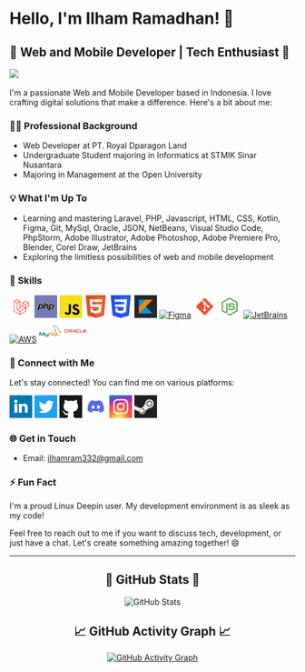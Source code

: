 # Hello, I'm Ilham Ramadhan! 👋

## 🌟 Web and Mobile Developer | Tech Enthusiast 🚀
![](https://komarev.com/ghpvc/?username=ilramdhan&style=flat-square)
<!---
![Github Followers](https://img.shields.io/github/followers/ilramdhan?label=Followers&logo=GitHub&style=for-the-badge)
![Twitter Followers](https://img.shields.io/twitter/follow/ilramadhan_&?label=Twitter&logo=twitter&style=for-the-badge&color=blue)
-->

I'm a passionate Web and Mobile Developer based in Indonesia. I love crafting digital solutions that make a difference. Here's a bit about me:

### 👨‍💻 Professional Background

- Web Developer at PT. Royal Dparagon Land
- Undergraduate Student majoring in Informatics at STMIK Sinar Nusantara
- Majoring in Management at the Open University

### 💡 What I'm Up To

- Learning and mastering Laravel, PHP, Javascript, HTML, CSS, Kotlin, Figma, Git, MySql, Oracle, JSON, NetBeans, Visual Studio Code, PhpStorm, Adobe Illustrator, Adobe Photoshop, Adobe Premiere Pro, Blender, Corel Draw, JetBrains
- Exploring the limitless possibilities of web and mobile development

### 🌟 Skills

<p align="left">
  <a href="https://laravel.com/" target="_blank" rel="noreferrer"><img src="https://raw.githubusercontent.com/edent/SuperTinyIcons/master/images/svg/laravel.svg" width="40" height="40" alt="Laravel" /></a>
  <a href="https://www.php.net/" target="_blank" rel="noreferrer"><img src="https://raw.githubusercontent.com/edent/SuperTinyIcons/master/images/svg/php.svg" width="40" height="40" alt="PHP" /></a>
  <a href="https://developer.mozilla.org/en-US/docs/Web/JavaScript" target="_blank" rel="noreferrer"><img src="https://raw.githubusercontent.com/edent/SuperTinyIcons/master/images/svg/javascript.svg" width="40" height="40" alt="Javascript" /></a>
  <a href="https://developer.mozilla.org/en-US/docs/Web/HTML" target="_blank" rel="noreferrer"><img src="https://raw.githubusercontent.com/edent/SuperTinyIcons/master/images/svg/html5.svg" width="40" height="40" alt="HTML5" /></a>
  <a href="https://developer.mozilla.org/en-US/docs/Web/CSS" target="_blank" rel="noreferrer"><img src="https://raw.githubusercontent.com/edent/SuperTinyIcons/master/images/svg/css3.svg" width="40" height="40" alt="CSS3" /></a>
  <a href="https://kotlinlang.org/" target="_blank" rel="noreferrer"><img src="https://raw.githubusercontent.com/edent/SuperTinyIcons/master/images/svg/kotlin.svg" width="40" height="40" alt="Kotlin" /></a>
  <a href="https://www.figma.com/" target="_blank" rel="noreferrer"><img src="https://www.vectorlogo.zone/logos/figma/figma-icon.svg" width="40" height="40" alt="Figma" /></a>
  <a href="https://git-scm.com/" target="_blank" rel="noreferrer"><img src="https://raw.githubusercontent.com/edent/SuperTinyIcons/master/images/svg/git.svg" width="40" height="40" alt="Git" /></a>
  <a href="https://nodejs.org/" target="_blank" rel="noreferrer"><img src="https://raw.githubusercontent.com/edent/SuperTinyIcons/master/images/svg/nodejs.svg" width="40" height="40" alt="Node.js" /></a>
  <a href="https://www.jetbrains.com/" target="_blank" rel="noreferrer"><img src="https://resources.jetbrains.com/storage/products/company/brand/logos/jb_beam.svg?_gl=1*ec0r0a*_ga*MTk1NjA0OTg3LjE2OTIxMDkxOTE.*_ga_9J976DJZ68*MTY5MjUzMDk5Ny4zLjAuMTY5MjUzMTAwNS41Mi4wLjA.&_ga=2.258598026.1827903085.1692530998-195604987.1692109191&_gac=1.27847630.1692109515.CjwKCAjwxOymBhAFEiwAnodBLNqbLi5lap9cTLVSl6qYWQbi2kZqrCtZsDLpNT3BcCrcNsFK-d99fBoCNPAQAvD_BwE" width="40" height="40" alt="JetBrains" /></a>
  <a href="https://aws.amazon.com/" target="_blank" rel="noreferrer"><img src="https://upload.wikimedia.org/wikipedia/commons/9/93/Amazon_Web_Services_Logo.svg" width="40" height="40" alt="AWS" /></a>
  <a href="https://www.mysql.com/" target="_blank" rel="noreferrer"><img src="https://raw.githubusercontent.com/devicons/devicon/master/icons/mysql/mysql-original-wordmark.svg" width="40" height="40" alt="MySQL" /></a>
  <a href="https://www.oracle.com/" target="_blank" rel="noreferrer"><img src="https://raw.githubusercontent.com/devicons/devicon/master/icons/oracle/oracle-original.svg" width="40" height="40" alt="Oracle" /></a>
  <!-- Add more skills here -->
</p>

### 🤝 Connect with Me

Let's stay connected! You can find me on various platforms:

<p align="left">
  <a href="https://www.linkedin.com/in/ilramadhan" target="_blank" rel="noopener"><img src="https://raw.githubusercontent.com/edent/SuperTinyIcons/master/images/svg/linkedin.svg" width="40" height="40" alt="LinkedIn" /></a>
  <a href="https://twitter.com/ilramadhan_" target="_blank" rel="noopener"><img src="https://raw.githubusercontent.com/edent/SuperTinyIcons/master/images/svg/twitter.svg" width="40" height="40" alt="Twitter" /></a>
  <a href="https://github.com/ilramdhan" target="_blank" rel="noopener"><img src="https://raw.githubusercontent.com/edent/SuperTinyIcons/master/images/svg/github.svg" width="40" height="40" alt="GitHub" /></a>
  <a href="https://discordapp.com/users/568987901724065805" target="_blank" rel="noopener"><img src="https://raw.githubusercontent.com/edent/SuperTinyIcons/master/images/svg/discord.svg" width="40" height="40" alt="Discord" /></a>
  <a href="https://www.instagram.com/ilramadhan_" target="_blank" rel="noopener"><img src="https://raw.githubusercontent.com/edent/SuperTinyIcons/master/images/svg/instagram.svg" width="40" height="40" alt="Instagram" /></a>
  <a href="https://steamcommunity.com/profiles/76561199015659084" target="_blank" rel="noopener"><img src="https://raw.githubusercontent.com/edent/SuperTinyIcons/master/images/svg/steam.svg" width="40" height="40" alt="Steam" /></a>
  <!-- Add more social media links here -->
</p>

### 🌐 Get in Touch

- Email: ilhamram332@gmail.com

### ⚡ Fun Fact

I'm a proud Linux Deepin user. My development environment is as sleek as my code!

Feel free to reach out to me if you want to discuss tech, development, or just have a chat. Let's create something amazing together! 😄

---
<h2 align="center">
🤖 GitHub Stats 🤖
</h2>

<p align="center">
  <img src="https://github-readme-stats.vercel.app/api?username=ilramdhan&show_icons=true&theme=radical" alt="GitHub Stats" />
</p>

<h2 align="center">
📈 GitHub Activity Graph 📈
</h2>

<p align="center">
  <a href="https://github.com/ashutosh00710/github-readme-activity-graph">
    <img src="https://github-readme-activity-graph.vercel.app/graph?username=ilramdhan&theme=merko" alt="GitHub Activity Graph" />
  </a>
</p>
